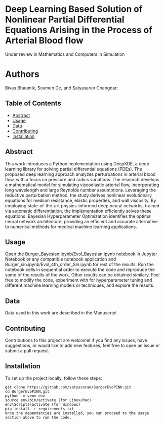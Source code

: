 
# Deep Learning Based Solution of Nonlinear Partial Differential Equations Arising in the Process of Arterial Blood flow 
 Under review in Mathematics and Computers in Simulation
# Authors
 Bivas Bhaumik, Soumen De, and Satyasaran Changdar: 


## Table of Contents

- [Abstract](#abstract)
- [Usage](#usage)
- [Data](#data)
- [Contributing](#contributing)
- [Installation](#installation)


## Abstract


This work introduces a Python implementation using DeepXDE, a deep learning library for solving partial differential equations (PDEs). The proposed deep learning approach analyzes perturbations in arterial blood flow,
with a focus on pressure and radius variations. The research develops a mathematical model for simulating viscoelastic arterial flow, incorporating long wavelength and large Reynolds number assumptions. Leveraging the
reductive perturbation method, the study derives nonlinear evolutionary equations for medium resistance, elastic properties, and wall viscosity. By employing state-of-the-art physics-informed deep neural networks,
trained via automatic differentiation, the implementation efficiently solves these equations. Bayesian Hyperparameter Optimization identifies the optimal neural network architecture, providing an efficient and accurate
alternative to numerical methods for medical machine learning applications.


## Usage

Open the Burger_Bayesian.ipynb/Evol_Bayesian.ipynb notebook in Jupyter Notebook or any compatible notebook application and Burger_sin.ipynb/Evol_4th_order_Sin.ipynb for rest of the results. Run the notebook cells in sequential order to execute the code and reproduce the some of the results of the work. Other results can be obtained similary.
Feel free to modify the code, experiment with for hyperparameter tuning and  different machine learning models or techniques, and explore the results.
## Data
Data used in this work are described in the Manuscript


## Contributing
Contributions to this project are welcome! If you find any issues, have suggestions, or would like to add new features, feel free to open an issue or submit a pull request.

## Installation

To set up the project locally, follow these steps:

```shell
git clone https://github.com/satyasaran/BurgerEvoPINN.git
cd BurgerEvoPINN.git
python -m venv env
source env/bin/activate (for Linux/Mac)
env\Scripts\activate (for Windows)
pip install -r requirements.txt
Once the dependencies are installed, you can proceed to the usage section above to run the code. ```

